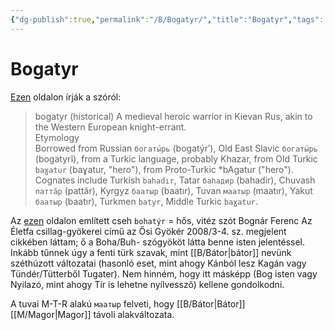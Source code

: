 ```yaml
---
{"dg-publish":true,"permalink":"/B/Bogatyr/","title":"Bogatyr","tags":["dg_uploaded"],"created":"2023-10-11T06:10","updated":"2023-11-21T01:37"}
---
```



# Bogatyr

[Ezen](https://en.m.wiktionary.org/wiki/bogatyr#English) oldalon írják a szóról:  
> bogatyr (historical) A medieval heroic warrior in Kievan Rus, akin to the Western European knight-errant.  
> Etymology  
> Borrowed from Russian `богаты́рь` (bogatýrʹ), Old East Slavic `богаты́рь` (bogatyrĭ), from a Turkic language, probably Khazar, from Old Turkic `baɣatur` (baɣatur, "hero"), from Proto-Turkic \*bAgatur ("hero"). Cognates include Turkish `bahadır`, Tatar `баһадир` (bahadir), Chuvash `паттӑр` (pattăr), Kyrgyz `баатыр` (baatır), Tuvan `маатыр` (maatır), Yakut `баатыр` (baatır), Turkmen `batyr`, Middle Turkic `baɣatur`.  

Az [ezen](https://en.m.wiktionary.org/wiki/bohat%C3%BDr) oldalon említett cseh `bohatýr` = hős, vitéz szót Bognár Ferenc Az Életfa csillag-gyökerei című az Ősi Gyökér 2008/3-4. sz. megjelent cikkében láttam; ő a Boha/Buh- szógyököt látta benne isten jelentéssel. Inkább tűnnek úgy a fenti türk szavak, mint [[B/Bátor\|bátor]] nevünk széthúzott változatai (hasonló eset, mint ahogy Kánból lesz Kagán vagy Tündér/Tütterből Tugater). Nem hinném, hogy itt másképp (Bog isten vagy Nyilazó, mint ahogy Tír is lehetne nyílvessző) kellene gondolkodni.  

A tuvai M-T-R alakú `маатыр` felveti, hogy [[B/Bátor\|Bátor]] [[M/Magor\|Magor]] távoli alakváltozata.  